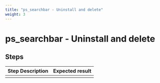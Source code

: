 ```yaml
---
title: "ps_searchbar - Uninstall and delete"
weight: 3
---
```


# ps_searchbar - Uninstall and delete
## Steps
| Step Description | Expected result |
| ----- | ----- |
|  |  |
